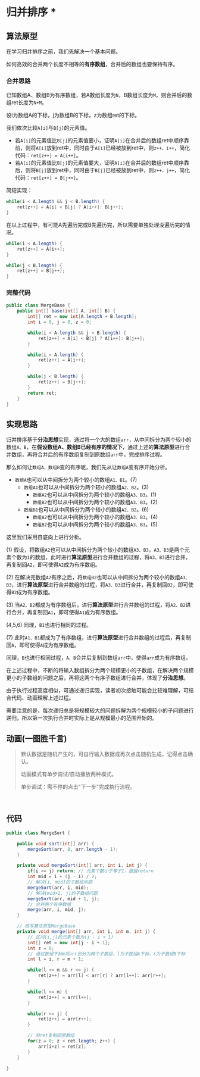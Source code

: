 # 归并排序 *

## 算法原型

在学习归并排序之前，我们先解决一个基本问题。

如何高效的合并两个长度不相等的**有序数组**，合并后的数组也要保持有序。
### 合并思路

已知数组A、数组B为有序数组，若A数组长度为`N`，B数组长度为`M`，则合并后的数组ret长度为`N+M`。

设i为数组A的下标，j为数组B的下标，z为数组ret的下标。

我们依次比较`A[i]`与`B[j]`的元素值。

- 若`A[i]`的元素值比`B[j]`的元素值要小，证明`A[i]`在合并后的数组ret中顺序靠前，则将`A[i]`放到ret中，同时由于`A[i]`已经被放到ret中，则`z++，i++`，简化代码：`ret[z++] = A[i++]`。
- 若`A[i]`的元素值比`B[j]`的元素值要大，证明`A[i]`在合并后的数组ret中顺序靠后，则将`B[j]`放到ret中，同时由于`B[j]`已经被放到ret中，则`z++，j++`，简化代码：`ret[z++] = B[j++]`。

简短实现：
```java
while(i < A.length && j < B.length) {
	ret[z++] = A[i] < B[j] ? A[i++]: B[j++];
}
```

在以上过程中，有可能A先遍历完或B先遍历完，所以需要单独处理没遍历完的情况。

```java
while(i < A.length) {
	ret[z++] = A[i++];
}

while(j < B.length) {
	ret[z++] = B[j++];
}
```

### 完整代码
```java
public class MergeBase {
    public int[] base(int[] A, int[] B) {
        int[] ret = new int[A.length + B.length];
        int i = 0, j = 0, z = 0;

        while(i < A.length && j < B.length) {
            ret[z++] = A[i] < B[j] ? A[i++]: B[j++];
        }

        while(i < A.length) {
            ret[z++] = A[i++];
        }

        while(j < B.length) {
            ret[z++] = B[j++];
        }
        return ret;
    }
}
```

## 实现思路

归并排序基于**分治思想**实现，通过将一个大的数组`arr`，从中间拆分为两个较小的数组`A、B`，在**假设数组A、数组B已经有序的情况下**，通过上述的**算法原型**进行合并数组，再将合并后的有序数组复制到原数组`arr`中，完成排序过程。

那么如何让`数组A、数组B`变的有序呢，我们先从让`数组A`变有序开始分析。

- `数组A`也可以从中间拆分为两个较小的数组`A1、B1`。(7)
    - `数组A1`也可以从中间拆分为两个较小的数组`A2、B2`。(3)
        - `数组A2`也可以从中间拆分为两个较小的数组`A3、B3`。(1)
        - `数组B2`也可以从中间拆分为两个较小的数组`A3、B3`。(2)
    - `数组B1`也可以从中间拆分为两个较小的数组`A2、B2`。(6)
        - `数组A2`也可以从中间拆分为两个较小的数组`A3、B3`。(4)
        - `数组B2`也可以从中间拆分为两个较小的数组`A3、B3`。(5)

这里我们采用自底向上进行分析。

(1) 假设，将数组`A2`也可以从中间拆分为两个较小的数组`A3、B3`，`A3、B3`是两个元素个数为`1`的数组，此时进行**算法原型**进行合并数组的过程，将`A3、B3`进行合并，再复制回`A2`，即可使得`A2`成为有序数组。

(2) 在解决完数组`A2`有序之后，将`数组B2`也可以从中间拆分为两个较小的数组`A3、B3`，进行**算法原型**进行合并数组的过程，将`A3、B3`进行合并，再复制回`B2`，即可使得`B2`成为有序数组。

(3) 当`A2、B2`都成为有序数组后，进行**算法原型**进行合并数组的过程，将`A2、B2`进行合并，再复制回`A1`，即可使得`A1`成为有序数组。

(4,5,6) 同理，`B1`也进行相同的过程。

(7) 此时`A1、B1`都成为了有序数组，进行**算法原型**进行合并数组的过程后，再复制回`A`，即可使得`A`成为有序数组。

同理，`B`也进行相同过程，`A、B`合并后复制到数组`arr`中，使得`arr`成为有序数组。

在上述过程中，不断的将输入数组拆分为两个规模更小的子数组，在解决两个规模更小的子数组的问题之后，再将这两个有序子数组进行合并，体现了**分治思想**。

由于执行过程高度相似，可通过递归实现，读者初次接触可能会比较难理解，可结合代码、动画理解上述过程。

需要注意的是，每次递归总是将规模较大的问题拆解为两个规模较小的子问题进行递归，所以第一次执行合并时实际上是从规模最小的范围开始的。

## 动画(一图胜千言)

> 默认数据是随机产生的，可自行输入数据或再次点击随机生成，记得点击确认。
>
> 动画模式有单步调试/自动播放两种模式。
>
> 单步调试：需不停的点击"下一步"完成执行流程。

<br>
<merge-sort />

## 代码

```java
public class MergeSort {

    public void sort(int[] arr) {
        mergeSort(arr, 0, arr.length - 1);
    }

    private void mergeSort(int[] arr, int i, int j) {
        if(i >= j) return; // 元素个数小于等于1，直接return
        int mid = i + (j - i) / 2;
        // 解决[i, mid]的子数组问题
        mergeSort(arr, i, mid);
        // 解决[mid+1, j]的子数组问题
        mergeSort(arr, mid + 1, j);
        // 合并两个有序数组
        merge(arr, i, mid, j);
    }

    // 改写算法原型MergeBase
    private void merge(int[] arr, int i, int m, int j) {
	    // 区间[i,j]的元素个数为(j - i + 1)
        int[] ret = new int[j - i + 1];
        int z = 0;
	    // 通过数组下标m将arr划分为两个子数组，l为子数组A下标，r为子数组B下标
        int l = i, r = m + 1;

        while(l <= m && r <= j) {
            ret[z++] = arr[l] < arr[r] ? arr[l++]: arr[r++];
        }

        while(l <= m) {
            ret[z++] = arr[l++];
        }

        while(r <= j) {
            ret[z++] = arr[r++];
        }

        // 将ret复制回原数组
        for(z = 0; z < ret.length; z++) {
            arr[i+z] = ret[z];
        }
    }

}
```







